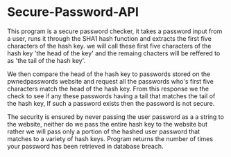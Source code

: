# Secure-Password-API
This program is a secure password checker, it takes a password input from a user, runs it through the SHA1 hash function and extracts the first five characters of the hash key. we will call these first five characters of the hash key 'the head of the key' and the remaing chacters will be reffered to as 'the tail of the hash key'.

We then compare the head of the hash key to passwords stored on the pwnedpasswords website and request all the passwords who's first five characters match the head of the hash key. From this response we the check to see if any these passwords having a tail that matches the tail of the hash key, If such a password exists then the password is not secure.

The security is ensured by never passing the user password as a a string to the website, neither do we pass the entire hash key to the website but rather we will pass only a portion of the hashed user password that matches to a variety of hash keys.
Program returns the number of times your password has been retrieved in database breach.

